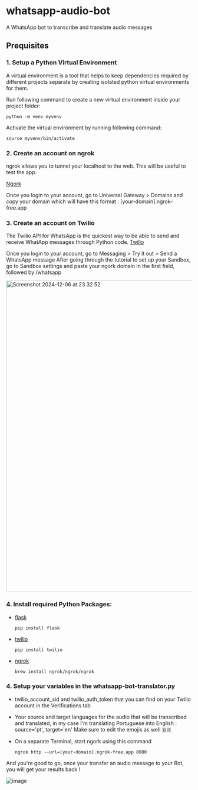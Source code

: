 # whatsapp-audio-bot
A WhatsApp bot to transcribe and translate audio messages

## Prequisites 

### 1. Setup a Python Virtual Environment

A virtual environment is a tool that helps to keep dependencies required by different projects separate by creating isolated python virtual environments for them.

Run following command to create a new virtual environment inside your project folder:

```
python -m venv myvenv
```

Activate the virtual environment by running following command:
 
```
source myvenv/bin/activate
```

### 2. Create an account on ngrok
ngrok allows you to tunnel your localhost to the web. 
This will be useful to test the app.

[Ngork](https://ngrok.com)

Once you login to your account, go to Universal Gateway > Domains and copy your domain which will have this format : [your-domain].ngrok-free.app

### 3. Create an account on Twilio
The Twilio API for WhatsApp is the quickest way to be able to send and receive WhatApp messages through Python code.
[Twilio](https://www.twilio.com/)

Once you login to your account, go to Messaging > Try it out > Send a WhatsApp message
After going through the tutorial to set up your Sandbox, go to Sandbox settings and paste your ngork domain in the first field, followed by /whatsapp

<img width="844" alt="Screenshot 2024-12-06 at 23 32 52" src="https://github.com/user-attachments/assets/88f608bc-e830-4014-8a0c-42ad41c39d7e">


### 4. Install required Python Packages:

- [flask](https://github.com/pallets/flask)
    
    ```
    pip install flask
    ```
    
- [twilio](https://github.com/twilio/twilio-python)
    
    ```
    pip install twilio
    ```
- [ngrok](https://github.com/NGROK)
    
    ```
    brew install ngrok/ngrok/ngrok
    ```

### 4. Setup your variables in the whatsapp-bot-translator.py

- twilio_account_sid and twilio_auth_token that you can find on your Twilio account in the Verifications tab

- Your source and target languages for the audio that will be transcribed and translated, in my case I'm translating Portuguese into English : source='pt', target='en'
Make sure to edit the emojis as well 🇧🇷

- On a separate Terminal, start ngork using this command
    ```
    ngrok http --url=[your-domain].ngrok-free.app 8080
    ```

And you're good to go, once your transfer an audio message to your Bot, you will get your results back !

![image](https://github.com/user-attachments/assets/d995826c-6cd7-4664-b8f4-b5474236f837)

